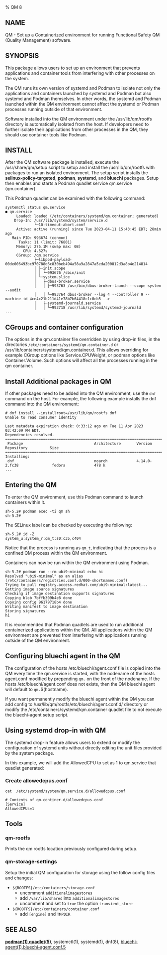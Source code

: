 % QM 8

## NAME

QM - Set up a Containerized environment for running Functional Safety QM (Quality Management) software.

## SYNOPSIS

This package allows users to set up an environment that prevents applications
and container tools from interfering with other processes on the
system.

The QM runs its own version of systemd and Podman to isolate not only the
applications and containers launched by systemd and Podman but also systemd and
Podman themselves. In other words, the systemd and Podman launched within the QM environment cannot affect the systemd or Podman processes running outside of that environment.

Software installed into the QM environment under the /usr/lib/qm/rootfs
directory is automatically isolated from the host. If developers need to
further isolate their applications from other processes in the QM, they should
use container tools like Podman.

## INSTALL

After the QM software package is installed, execute the
/usr/share/qm/setup script to setup and install the /usr/lib/qm/rootfs
with packages to run an isolated environment. The setup script installs the
**selinux-policy-targeted**, **podman**, **systemd**, and **bluechi** packages.
Setup then enables and starts a Podman quadlet service qm.service (qm.container).

This Podman quadlet can be examined with the following command:

```console
systemctl status qm.service
● qm.service
     Loaded: loaded (/etc/containers/systemd/qm.container; generated)
    Drop-In: /usr/lib/systemd/system/service.d
             └─10-timeout-abort.conf
     Active: active (running) since Tue 2023-04-11 15:43:45 EDT; 28min ago
   Main PID: 993674 (conmon)
      Tasks: 11 (limit: 76801)
     Memory: 275.1M (swap max: 0B)
        CPU: 4.527s
     CGroup: /qm.service
             ├─libpod-payload-00de006493bc970788d6c830beb494a58a9a2847a5eda200812d3a8b4e214814
             │ ├─init.scope
             │ │ └─993676 /sbin/init
             │ └─system.slice
             │   ├─dbus-broker.service
             │   │ ├─993763 /usr/bin/dbus-broker-launch --scope system --audit
             │   │ └─993764 dbus-broker --log 4 --controller 9 --machine-id 4ce4c21b211d41e78b7b64418c1c0cb5 -->
             │   ├─systemd-journald.service
             │   │ └─993718 /usr/lib/systemd/systemd-journald
...
```

## CGroups and container configuration

The options in the qm.container file overridden by using drop-in files, in the
directories `/etc/containers/systemd/qm.container.d` or`
`/usr/lib/containers/systemd/qm.container.d. This allows overriding for example
CGroup options like Service.CPUWeight, or podman options like Container.Volume.
Such options will affect all the processes running in the qm container.

## Install Additional packages in QM

If other packages need to be added into the QM environment, use the `dnf` command
on the host. For example, the following example installs the dnf command into the QM environment:

```console
# dnf install --installroot=/usr/lib/qm/rootfs dnf
Unable to read consumer identity

Last metadata expiration check: 0:33:12 ago on Tue 11 Apr 2023 03:42:09 PM EDT.
Dependencies resolved.
================================================================================================================
 Package                                Architecture       Version                     Repository          Size
================================================================================================================
Installing:
 dnf                                    noarch             4.14.0-2.fc38               fedora             478 k
...
```

## Entering the QM

To enter the QM environment, use this Podman command to
launch containers within it.

```console
sh-5.2# podman exec -ti qm sh
sh-5.2#
```

The SELinux label can be checked by executing the following:

```console
sh-5.2# id -Z
system_u:system_r:qm_t:s0:c35,c404
```

Notice that the process is running as `qm_t`, indicating that the process is a
confined QM process within the QM environment.

Containers can now be run within the QM environment using Podman.

```console
sh-5.2# podman run --rm ubi9-minimal echo hi
Resolved "ubi9-minimal" as an alias (/etc/containers/registries.conf.d/000-shortnames.conf)
Trying to pull registry.access.redhat.com/ubi9-minimal:latest...
Getting image source signatures
Checking if image destination supports signatures
Copying blob 7bffb309b4e8 done
Copying config 96179718b4 done
Writing manifest to image destination
Storing signatures
hi
```

It is recommended that Podman quadlets are used to run additional containerized
applications within the QM. All applications within the QM environment are
prevented from interfering with applications running outside of the QM
environment.

## Configuring bluechi agent in the QM

The configuration of the hosts /etc/bluechi/agent.conf file is copied into the QM every time the
qm.service is started, with the nodename of the hosts agent.conf modified by prepending `qm.`
on the front of the nodename. If the hosts /etc/bluechi/agent.conf does not exists, then the
QM bluechi agent will default to `qm.`$(hostname).

If you want permanently modify the bluechi agent within the QM you can add config to
/usr/lib/qm/rootfs/etc/bluechi/agent.conf.d/ directory or modify the /etc/containers/systemd/qm.container
quadlet file to not execute the bluechi-agent setup script.

## Using systemd drop-in with QM

The systemd drop-in feature allows users to extend or modify the configuration of systemd units without directly editing the unit files provided by the system package.

In this example, we will add the AllowedCPU to set as 1 to qm.service that quadlet generated:

### Create allowedcpus.conf

```console
cat  /etc/systemd/system/qm.service.d/allowedcpus.conf

# Contents of qm.continer.d/allowedcpus.conf
[Service]
AllowedCPUs=1
```

## Tools

### qm-rootfs

Prints the qm rootfs location previously configured during setup.

### qm-storage-settings

Setup the initial QM configuration for storage using the follow config files and changes:

- `${ROOTFS}/etc/containers/storage.conf`
  - uncomment `additionalimagestores`
  - add `/var/lib/shared` into `additionalimagestores`
  - uncomment and set to `true` the option `transient_store`
- `${ROOTFS}/etc/containers/container.conf`
  - add `[engine]` and `TMPDIR`

## SEE ALSO

**[podman(1)](https://github.com/containers/podman/blob/main/docs/source/markdown/podman.1.md)**,**[quadlet(5)](https://github.com/containers/podman/blob/main/docs/source/markdown/podman-systemd.unit.5.md)**, systemctl(1), systemd(1), dnf(8), [bluechi-agent(1)](https://github.com/containers/bluechi/blob/main/doc/man/bluechi-agent.1.md),[bluechi-agent.conf.5](https://github.com/containers/bluechi/blob/main/doc/man/bluechi-agent.conf.5.md)
